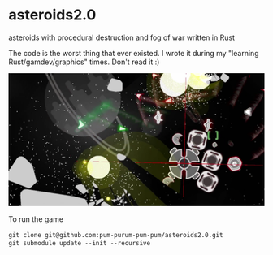 # asteroids2.0
asteroids with procedural destruction and fog of war written in Rust

The code is the worst thing that ever existed. I wrote it during my "learning Rust/gamdev/graphics" times. Don't read it :)

![This is a alt text.](cover.png "This is a sample image.")

To run the game
```
git clone git@github.com:pum-purum-pum-pum/asteroids2.0.git
git submodule update --init --recursive
```